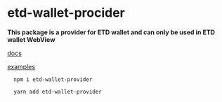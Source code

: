 # etd-wallet-procider

__This package is a provider for ETD wallet and can only be used in ETD wallet WebView__

[docs](https://wallet-provider-docs-eight.vercel.app/docs/Examples/React)

[examples](https://wallet-provider-docs-eight.vercel.app/docs/Examples/React)

``` shell
  npm i etd-wallet-provider
```

``` shell
  yarn add etd-wallet-provider
```
